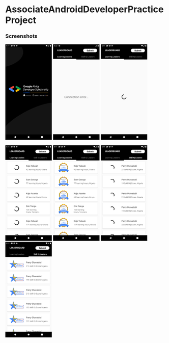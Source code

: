 # AssociateAndroidDeveloperPracticeProject

### Screenshots

<img src="screenshots/splash_screen.png" height="300em"/> <img src="screenshots/connection_error.png" height="300em"/> <img src="screenshots/loading_learners_1.png" height="300em"/> 

<img src="screenshots/loading_learners_2.png" height="300em"/> <img src="screenshots/top_learners.png" height="300em"/> <img src="screenshots/loading_learners_3.png" height="300em"/> <img src="screenshots/skill_iq_learners.png" height="300em"/>


